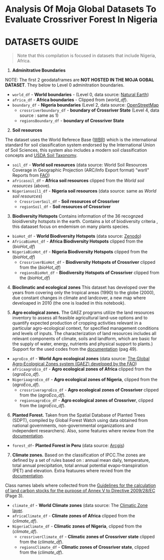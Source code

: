 # Analysis Of Moja Global Datasets To Evaluate Crossriver Forest In Nigeria


# **DATASETS GUIDE**

> Note that this compilation is focused in datasets that include Nigeria, Africa.

1. **Adminitrative Boundaries**

  NOTE: The first 2 geodataframes are **NOT HOSTED IN THE MOJA GOBAL DATASET**. They below to Level 0 adminitration boundaries.

  * `world_df` - **World boundaries** - (Level 0, data source: [Natural Earth](https://www.naturalearthdata.com/downloads/110m-cultural-vectors/110m-admin-0-boundary-lines/))
  * `africa_df` - **Africa boundaries** - Clipped from (*world_df*).
  * `boundary_df` - **Nigeria boundaries** (Level 2, data source: [OpenStreetMap](https://planet.openstreetmap.org/)
    * `crossriverboundary_df` - **boundary of Crossriver State** (Level 4, data source : same as 1)
    * `regionsBoundary_df` - **boundary of Crossriver State**

2. **Soil resources**

  The dataset uses the World Referece Base ([WBR](https://www.fao.org/soils-portal/data-hub/soil-classification/world-reference-base/en/)) which is the international standard for soil classification system endorsed by the International Union of Soil Sciences, this system also includes a modern soil classification concepts and [USDA Soil Taxonomy](https://www.fao.org/soils-portal/data-hub/soil-classification/usda-soil-taxonomy/en/). 

  * `soil_df` - **World soil resources** (data source: World Soil Resources Coverage in Geographic Projection (ARC/Info Export format) "wsrll" Reports from [FAO](https://www.fao.org/soils-portal/data-hub/soil-maps-and-databases/other-global-soil-maps-and-databases/en/))
  * `africasoil_df` - **Africa soil resources** clipped from the *World soil resources* (above).
  * `Nigeriansoil1_df` - **Nigeria soil resources** (data source: same as *World soil resources*)
    * `CrossriverSoil_df` - **Soil resources of Crossriver**
    * `regionSoil_df` - **Soil resources of Crossriver**

3. **Biodiversity Hotspots** Contains information of the 36 recognzed bioidiversity hotspots in the earth. Contains a lot of biodiversity criteria , this dataaset focus on endemism on many plants species.
  * `bioHot_df` - **World Biodiversity Hotspots** (data source: [Zenodo](https://zenodo.org/record/3261807#.YX9zib_MK03))
  * `AfricaBioHot_df` - **Africa Biodiversity Hotspots** clipped from the (*bioHot_df*)
  * `NigeriaBioHot_df` - **Nigeria Biodiversity Hotspots** clipped from the (*bioHot_df*)
    * `CrossriverBioHot_df` - **Biodiversity Hotspots of Crossriver** clipped from the (*bioHot_df*)
    * `regionsBioHot_df` - **Biodiversity Hotspots of Crossriver** clipped from the (*bioHot_df*)

4. **Bioclimatic and ecological zones**  This dataset has developed over the years from covering only the tropical areas (1990) to the globe (2000), due constant changes in climate and landcover, a new map where develoaped in 2010 (the one is loaded in this notebook).

5. **Agro ecological zones.**  The GAEZ programs utilize the land resources inventory to assess all feasible agricultural land-use options and to quantify expected production of cropping activities relevant in a particular agro-ecological context, for specified management conditions and levels of inputs. The characterization of land resources includes all relevant components of climate, soils and landform, which are basic for the supply of water, energy, nutrients and physical support to plants.) Support for the used codes from the [documentation](https://webarchive.iiasa.ac.at/Research/LUC/GAEZv3.0/docs/GAEZ_User_Guide.pdf) (pag 49).
  * `agroEco_df` - **World Agro ecological zones** (data source: [The Global Agro‐Ecological Zones system (GAEZ) developed by the FAO](https://webarchive.iiasa.ac.at/Research/LUC/GAEZv3.0/))
  * `africaagroEco_df` - **Agro ecological zones of Africa** clipped from the (*agroEco_df*).
  * `NigeriaagroEco_df` - **Agro ecological zones of Nigeria**, clipped from the (*agroEco_df*).
    * `crossriveragroEco_df` - **Agro ecological zones of Crossriver** clipped from the (*agroEco_df*).
    * `regionsagroEco_df` - **Agro ecological zones of Crossriver**, clipped from the (*agroEco_df*).

6. **Planted Forest.** Taken from the Spatial Database of Planted Trees (SDPT), compiled by Global Forest Watch using data obtained from national governments, non-governmental organizations and independent researchers). Also, some features where review from the [documentation](https://www.wri.org/research/spatial-database-planted-trees-sdpt-version-10).
  * `forest_df`- **Planted Forest in Peru** (data source: [Arcgis](https://www.arcgis.com/home/item.html?id=224e00192f6d408fa5147bbfc13b62dd))

7. **Climate zones.** Based on the classification of IPCC.The zones are defined by a set of rules based on : annual mean daily, temperature, total annual precipitation, total annual potential evapo-transpiration (PET) and elevation. Extra featuures where revied from the [documentation](https://maps3.arcgisonline.com/arcgis/rest/services/A-16/Koeppen-Geiger_Observed_and_Predicted_Climate_Shifts/MapServer).
  
  Class names labels where collected from the [Guidelines for the calculation of land carbon stocks for the purpose of Annex V to Directive 2009/28/EC](https://eur-lex.europa.eu/LexUriServ/LexUriServ.do?uri=OJ:L:2010:151:0019:0041:EN:PDF) (Page 3).

  * `climate_df` - **World Climate zones** (data source: The [Climatic Zone layer](https://esdac.jrc.ec.europa.eu/projects/RenewableEnergy/).
  * `africaClimate_df` - **Climate zones of Africa** clipped from the (*climate_df*).
  * `NigeriaClimate_df` - **Climatic zones of Nigeria**, clipped from the (*climate_df*).
    * `crossriverClimate_df` - **Climatic zones of Crossriver state** clipped from the (*climate_df*).
    * `regionsClimate_df` - **Climatic zones of Crossriver state**, clipped from the (*climate_df*).
